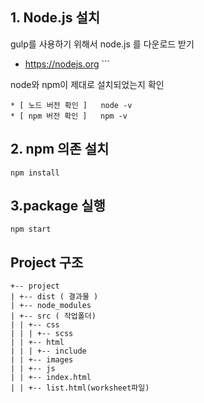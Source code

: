 ## 1. Node.js 설치
gulp를 사용하기 위해서 node.js 를 다운로드 받기

* https://nodejs.org      ```


node와 npm이 제대로 설치되었는지 확인

 ```
* [ 노드 버전 확인 ]   node -v 
* [ npm 버전 확인 ]   npm -v
 ```


## 2. npm 의존 설치

```
npm install
```

## 3.package 실행

```
npm start
```

 
 ## Project 구조
 ```
 +-- project
 | +-- dist ( 결과물 ) 
 | +-- node_modules
 | +-- src ( 작업폴더)
 | | +-- css
 | | | +-- scss
 | | +-- html
 | | | +-- include
 | | +-- images
 | | +-- js
 | | +-- index.html
 | | +-- list.html(worksheet파일)
